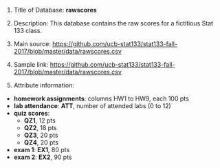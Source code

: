 1. Title of Database: **rawscores**


2. Description: This database contains the raw scores for a 
fictitious Stat 133 class.


3. Main source: 
<https://github.com/ucb-stat133/stat133-fall-2017/blob/master/data/rawscores.csv>


4. Sample link: 
<https://github.com/ucb-stat133/stat133-fall-2017/blob/master/data/rawscores.csv>

5. Attribute information:
- **homework assignments**: columns HW1 to HW9, each 100 pts
- **lab attendance**: **ATT**, number of attended labs (0 to 12)
- **quiz scores**:
    - **QZ1**, 12 pts
    - **QZ2**, 18 pts
    - **QZ3**, 20 pts
    - **QZ4**, 20 pts
- **exam 1**: **EX1**, 80 pts
- **exam 2**: **EX2**, 90 pts
